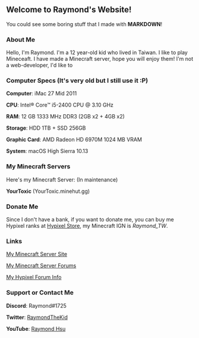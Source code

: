 ## Welcome to Raymond's Website!

You could see some boring stuff that I made with **MARKDOWN**!

### About Me

Hello, I'm Raymond. I'm a 12 year-old kid who lived in Taiwan. I like to play Mineceaft. I have made a Minecraft server, hope you will enjoy them! I'm not a web-developer, I'd like to 

### Computer Specs (It's very old but I still use it :P)

**Computer**: iMac 27 Mid 2011

**CPU**: Intel® Core™ i5-2400 CPU @ 3.10 GHz

**RAM**: 12 GB 1333 MHz DDR3 (2GB x2 + 4GB x2)

**Storage**: HDD 1TB + SSD 256GB

**Graphic Card**: AMD Radeon HD 6970M 1024 MB VRAM

**System**: macOS High Sierra 10.13

### My Minecraft Servers

Here's my Minecraft Server: (In maintenance)

**YourToxic** (YourToxic.minehut.gg)

### Donate Me

Since I don't have a bank, if you want to donate me, you can buy me Hypixel ranks at [Hypixel Store](https://store.hypixel.net), my Minecraft IGN is *Raymond_TW*.

### Links

[My Minecraft Server Site](https://yourtoxic.tk)

[My Minecraft Server Forums](https://yourtoxic.forums.gg)

[My Hypixel Forum Info](https://hypixel.net/members/raymond_TW.1811695)

### Support or Contact Me

**Discord**: Raymond#1725

**Twitter**: [RaymondTheKid](https://twitter.com/RaymondTheKid)

**YouTube**: [Raymond Hsu](https://youtube.com/raymondhsu)
